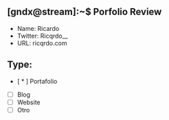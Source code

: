 ## [gndx@stream]:~$ Porfolio Review

- Name: Ricardo 
- Twitter: Ricqrdo__
- URL: ricqrdo.com

## Type:
  - [ * ] Portafolio
  - [ ] Blog
  - [ ] Website
  - [ ] Otro
